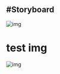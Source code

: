 #Storyboard
  - 
![img](http://i.imgur.com/KoT1wEU.png)


# test img 

![img](vrbh_sim/documentation/imgs/robo1.png) 

